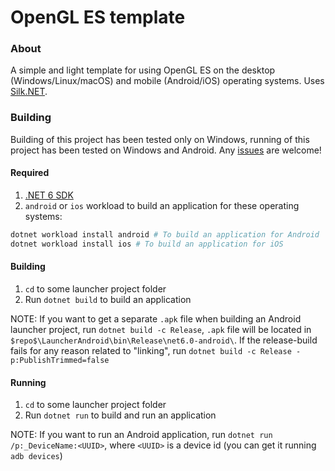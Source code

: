 # OpenGL ES template
### About 
A simple and light template for using OpenGL ES on the desktop
(Windows/Linux/macOS) and mobile (Android/iOS) operating systems.
Uses [Silk.NET](https://github.com/dotnet/Silk.NET).
### Building
Building of this project has been tested only on Windows, running
of this project has been tested on Windows and Android.
Any [issues](https://github.com/KirillAldashkin/SilkNETTemplateGLES/issues)
are welcome!
#### Required
1) [.NET 6 SDK](https://dotnet.microsoft.com/download/dotnet/6.0)
2) `android` or `ios` workload to build an application for these 
operating systems:
```bash
dotnet workload install android # To build an application for Android
dotnet workload install ios # To build an application for iOS
```
#### Building
1) `cd` to some launcher project folder
2) Run `dotnet build` to build an application

NOTE: If you want to get a separate `.apk` file when building an 
Android launcher project, run `dotnet build -c Release`, `.apk`
file will be located in `$repo$\LauncherAndroid\bin\Release\net6.0-android\`.
If the release-build fails for any reason related to "linking", run
`dotnet build -c Release -p:PublishTrimmed=false`

#### Running
1) `cd` to some launcher project folder
2) Run `dotnet run` to build and run an application

NOTE: If you want to run an Android application, run
`dotnet run /p:_DeviceName:<UUID>`, where `<UUID>`
is a device id (you can get it running `adb devices`)